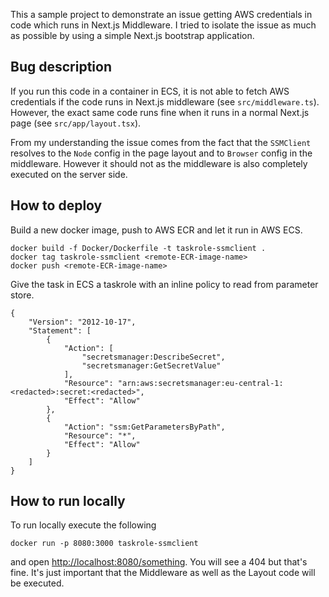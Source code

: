This a sample project to demonstrate an issue getting AWS credentials in code which runs in Next.js Middleware.
I tried to isolate the issue as much as possible by using a simple Next.js bootstrap application.

## Bug description

If you run this code in a container in ECS, it is not able to fetch AWS credentials if the code runs in Next.js middleware (see `src/middleware.ts`). However, the exact same code runs fine when it runs in a normal Next.js page (see `src/app/layout.tsx`). 

From my understanding the issue comes from the fact that the `SSMClient` resolves to the `Node` config in the page layout and to `Browser` config in the middleware. However it should not as the middleware is also completely executed on the server side.

## How to deploy

Build a new docker image, push to AWS ECR and let it run in AWS ECS.

```
docker build -f Docker/Dockerfile -t taskrole-ssmclient .
docker tag taskrole-ssmclient <remote-ECR-image-name>
docker push <remote-ECR-image-name>
```

Give the task in ECS a taskrole with an inline policy to read from parameter store.
```
{
    "Version": "2012-10-17",
    "Statement": [
        {
            "Action": [
                "secretsmanager:DescribeSecret",
                "secretsmanager:GetSecretValue"
            ],
            "Resource": "arn:aws:secretsmanager:eu-central-1:<redacted>:secret:<redacted>",
            "Effect": "Allow"
        },
        {
            "Action": "ssm:GetParametersByPath",
            "Resource": "*",
            "Effect": "Allow"
        }
    ]
}
```

## How to run locally

To run locally execute the following

`docker run -p 8080:3000 taskrole-ssmclient`

and open [http://localhost:8080/something](http://localhost:8080/something). You will see a 404 but that's fine. It's just important that the Middleware as well as the Layout code will be executed.